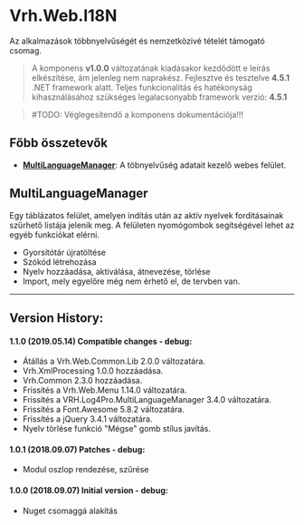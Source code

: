 ﻿# Vrh.Web.I18N
Az alkalmazások többnyelvűségét és nemzetközivé tételét támogató csomag.

> A komponens **v1.0.0** változatának kiadásakor kezdődött e leírás elkészítése, ám jelenleg nem naprakész.
> Fejlesztve és tesztelve **4.5.1** .NET framework alatt. 
> Teljes funkcionalitás és hatékonyság kihasználásához szükséges legalacsonyabb framework verzió: **4.5.1**

> #TODO: Véglegesítendő a komponens dokumentációja!!!


## Főbb összetevők
* **[MultiLanguageManager](##MultiLanguageManager)**: A töbnyelvűség adatait kezelő webes felület.

## MultiLanguageManager
Egy táblázatos felület, amelyen indítás után az aktív nyelvek fordításainak szűrhető listája
jelenik meg. A felületen nyomógombok segítségével lehet az egyéb funkciókat elérni.
- Gyorsítótár újratöltése
- Szókód létrehozása
- Nyelv hozzáadása, aktiválása, átnevezése, törlése
- Import, mely egyelőre még nem érhető el, de tervben van.


***
## Version History:

#### 1.1.0 (2019.05.14) Compatible changes - debug:
- Átállás a Vrh.Web.Common.Lib 2.0.0 változatára.
- Vrh.XmlProcessing 1.0.0 hozzáadása.
- Vrh.Common 2.3.0 hozzáadása.
- Frissítés a Vrh.Web.Menu 1.14.0 változatára.
- Frissítés a VRH.Log4Pro.MultiLanguageManager 3.4.0 változatára.
- Frissítés a Font.Awesome 5.8.2 változatára.
- Frissítés a jQuery 3.4.1 változatára.
- Nyelv törlése funkció "Mégse" gomb stílus javítás.

#### 1.0.1 (2018.09.07) Patches - debug:
- Modul oszlop rendezése, szűrése

#### 1.0.0 (2018.09.07) Initial version - debug:
- Nuget csomaggá alakítás
